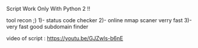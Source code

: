 Script Work Only With Python 2 !!

tool recon ;) 
1)- status code checker
2)- online nmap scaner verry fast
3)- very fast good subdomain finder





video of script :  https://youtu.be/GJZwls-b6nE

